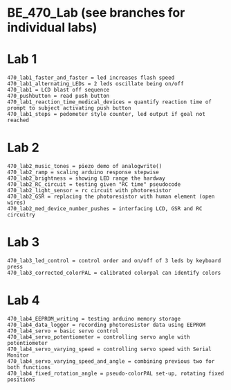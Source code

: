 # BE_470_Lab (see branches for individual labs)

   # Lab 1
    470_lab1_faster_and_faster = led increases flash speed
    470_lab1_alternating_LEDs = 2 leds oscillate being on/off
    470_lab1 = LCD blast off sequence 
    470_pushbutton = read push button
    470_lab1_reaction_time_medical_devices = quantify reaction time of prompt to subject activating push button
    470_lab1_steps = pedometer style counter, led output if goal not reached

  # Lab 2
    470_lab2_music_tones = piezo demo of analogwrite()
    470_lab2_ramp = scaling arduino response stepwise
    470_lab2_brightness = showing LED range the hardway	
    470_lab2_RC_circuit = testing given "RC time" pseudocode
    470_lab2_light_sensor = rc circuit with photoresistor
    470_lab2_GSR = replacing the photoresistor with human element (open wires)
    470_lab2_med_device_number_pushes = interfacing LCD, GSR and RC circuitry

 # Lab 3
    470_lab3_led_control = control order and on/off of 3 leds by keyboard press
    470_lab3_corrected_colorPAL = calibrated colorpal can identify colors 
    
 # Lab 4
    470_lab4_EEPROM_writing = testing arduino memory storage
    470_lab4_data_logger = recording photoresistor data using EEPROM
    470_lab4_servo = basic servo control
    470_lab4_servo_potentiometer = controlling servo angle with potentiometer
    470_lab4_servo_varying_speed = controlling servo speed with Serial Monitor
    470_lab4_servo_varying_speed_and_angle = combining previous two for both functions
    470_lab4_fixed_rotation_angle = pseudo-colorPAL set-up, rotating fixed positions   